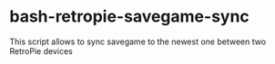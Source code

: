 # bash-retropie-savegame-sync
This script allows to sync savegame to the newest one between two RetroPie devices
